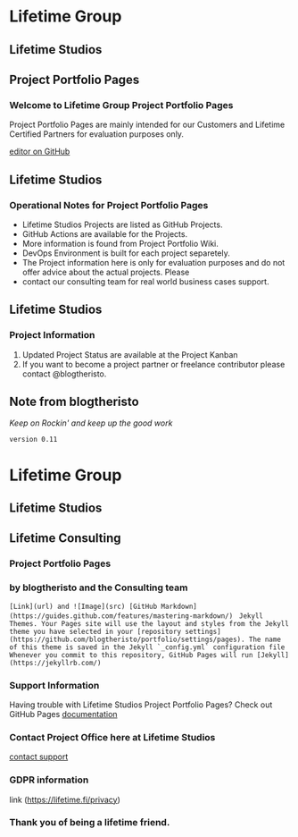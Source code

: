 # Lifetime Group
## Lifetime Studios
## Project Portfolio Pages
### Welcome to Lifetime Group Project Portfolio Pages


Project Portfolio Pages are mainly intended for our Customers and Lifetime Certified Partners
for evaluation purposes only.

[editor on GitHub](https://github.com/blogtheristo/portfolio/edit/gh-pages/index.md)

## Lifetime Studios

### Operational Notes for Project Portfolio Pages

- Lifetime Studios Projects are listed as GitHub Projects.
- GitHub Actions are available for the Projects.
- More information is found from Project Portfolio Wiki.
- DevOps Environment is built for each project separetely.
- The Project information here is only for evaluation purposes and do not offer advice about the actual projects. Please
- contact our consulting team for real world business cases support. 

## Lifetime Studios
### Project Information
1. Updated Project Status are available at the Project Kanban
2. If you want to become a project partner or freelance contributor please contact @blogtheristo.

## Note from blogtheristo 
 
 _Keep on Rockin' and keep up the good work_ 
 
``` version 0.11 ```

# Lifetime Group 
## Lifetime Studios
## Lifetime Consulting
### Project Portfolio Pages
### by blogtheristo and the Consulting team

```[Link](url) and ![Image](src) [GitHub Markdown](https://guides.github.com/features/mastering-markdown/) ```
```Jekyll Themes. Your Pages site will use the layout and styles from the Jekyll theme you have selected in your [repository settings](https://github.com/blogtheristo/portfolio/settings/pages). The name of this theme is saved in the Jekyll `_config.yml` configuration file```
```Whenever you commit to this repository, GitHub Pages will run [Jekyll](https://jekyllrb.com/)```

### Support Information
Having trouble with Lifetime Studios Project Portfolio Pages? 
Check out GitHub Pages [documentation](https://docs.github.com/categories/github-pages-basics/)  

### Contact Project Office here at Lifetime Studios
[contact support](https://lifetime.fi/contact)

### GDPR information
link (https://lifetime.fi/privacy)

### Thank you of being a lifetime friend.
